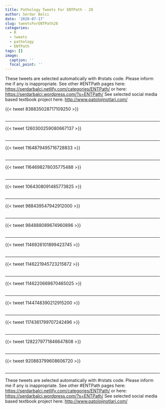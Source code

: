 ```yaml
---
title: Pathology Tweets For ENTPath - 28
author: Serdar Balci
date: '2020-07-17'
slug: tweetsForENTPath28
categories:
  - R
  - tweets
  - pathology
  - ENTPath
tags: []
image:
  caption: ''
  focal_point: ''
---
```



These tweets are selected automatically with #rstats code. Please inform me if any is inappropriate.
See other #ENTPath pages here: https://serdarbalci.netlify.com/categories/ENTPath/  or here: https://serdarbalci.wordpress.com/?s=ENTPath/ 
See selected social media based textbook project here: http://www.patolojinotlari.com/

{{< tweet 838835028717109250 >}}
<br>
<br>
<hr>
{{< tweet 1260300259080667137 >}}
<br>
<br>
<hr>
{{< tweet 1164879495716728833 >}}
<br>
<br>
<hr>
{{< tweet 1164698278035775488 >}}
<br>
<br>
<hr>
{{< tweet 1064308091485773825 >}}
<br>
<br>
<hr>
{{< tweet 988439547942912000 >}}
<br>
<br>
<hr>
{{< tweet 984888089674960896 >}}
<br>
<br>
<hr>
{{< tweet 1146926101899423745 >}}
<br>
<br>
<hr>
{{< tweet 1146221945723215872 >}}
<br>
<br>
<hr>
{{< tweet 1146220669870465025 >}}
<br>
<br>
<hr>
{{< tweet 1144748390212915200 >}}
<br>
<br>
<hr>
{{< tweet 1174361799707242496 >}}
<br>
<br>
<hr>
{{< tweet 1282279771846647808 >}}
<br>
<br>
<hr>
{{< tweet 920883799608606720 >}}
<br>
<br>
<hr>


These tweets are selected automatically with #rstats code. Please inform me if any is inappropriate.
See other #ENTPath pages here: https://serdarbalci.netlify.com/categories/ENTPath/  or here: https://serdarbalci.wordpress.com/?s=ENTPath/ 
See selected social media based textbook project here: http://www.patolojinotlari.com/

